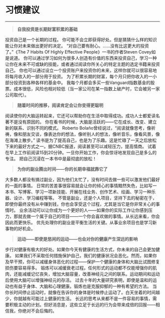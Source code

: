 # 习惯建议
---

>**自我投资是长期财富积累的基础**

投资自己是一个长期的过程。
你可能不会立即获得好处。但是猜猜什么样的知识能让你对未来做出更好的决定。
“对自己要有耐心。……没有比这更大的投资了。”《The 7 Habits Of Highly Effective People》一书的作者Steven Covey如是说道。
你可以通过学习如何为很多人创造有价值的东西来投资自己，学习一种让你在未来不可或缺的技能，或者通过阅读你所关心的特定主题的选定书籍来投资自己。
你也可以通过设立一个投资账户来投资你的未来，这样你就可以很容易地将每月收入的一部分用于投资。
为了积累长期的财富，每个月只把你收入的一小部分投资到各种各样的基金中。
我每个月都会多买一些Vanguard指数基金的股票。成本很低，风险也相对较低（当一家公司在某一指数上破产时，它会被另一家公司取代）。

>**随着时间的推移，阅读肯定会让你变得更聪明**

阅读使你的大脑运转起来，它还可以帮助你在生活中取得成功。成功人士都爱读名著不是没有原因的。
你在看书的时候，大脑是活跃的——它在成长、改变、建立新的联系、识别不同的模式。
Roberto Bolaño曾经说过，“阅读就像思考，像祈祷，像和朋友交谈，像表达你的想法，像听别人的想法，像听音乐，像看风景，像在海滩上散步。”
读书是为了提高自己，也是为了乐趣。这是忙碌了一天之后放松下来的最好方式之一。据CNBC报道，阅读甚至可以减轻压力，提高情商。
试着在早上工作前阅读15到20分钟。一旦你开始工作，你会惊讶地发现自己是多么的专注。
把自己沉浸在一本书中是最彻底的放松！

>**为你的副业腾出时间——你的长期幸福就靠它了**

大多数人都没有搞过副业，因为他们太忙了，没有时间去做一些可以激发他们最好的一面的事情。
日常的苦差事很容易就会让你的倾心的事情黯然失色，比如写一本书、写博客、学习一项新技能、开展在线业务、创作艺术、绘画、学习一种乐器、设计、学习编程等等。
不管是副业，还是个人项目，坚持下去的秘密在于，即使你最终没有从中赚到钱，你也会享受这个过程，尤其是当它是你非常关心的事情时。
业余活动可以让你成为一个更好的人——如果你的实际工作让你感到压力，那就去做一个属于自己的项目——一个你会喜欢做的事情。从长远来看，你会因此而更快乐。
优先处理你的副业是平衡生活的关键。从事业余项目也是学习新事物的好机会。

>**运动——即使是悠闲的运动——也会对你的健康产生深远的影响**

步行对健康有极大的好处。如果你今天有健康的生活方式，你未来的自己会更加健康。
如果我们不采取任何措施保护自己，我们的健康状况会恶化。然而，如果你及早干预，你可以减缓身体恶化的过程——保护一个健康的身体和大脑比试图修复损伤要容易得多。
锻炼可以减缓衰老过程。任何形式的运动都不仅能增强你的肌肉，还能减缓记忆丧失，增加大脑容量，改善神经元之间的联系。运动期间和运动后使用大脑可以增强神经元的存活。
过去十年的大量研究表明，即使是温和的运动也有益于身体、大脑和心理健康。锻炼也是克服抑郁的一种有希望的方法。
当你长时间停止运动时，就像在告诉你的身体是时候停止运动了。白天坐着的时间越少，你就越有可能过上健康的生活。
长远的思考从来都不是一件容易的事情，需要积极主动的计划。但好消息是，这些立足于长远的行为会带来成倍的回报——相信我，你绝对不会后悔的。